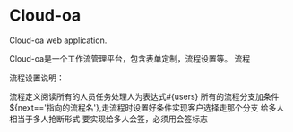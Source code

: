 # Cloud-oa
Cloud-oa web application.

Cloud-oa是一个工作流管理平台，包含表单定制，流程设置等。
流程


流程设置说明：

流程定义阅读所有的人员任务处理人为表达式#{users}
所有的流程分支加条件${next=='指向的流程名'},走流程时设置好条件实现客户选择走那个分支
给多人相当于多人抢断形式
要实现给多人会签，必须用会签标志